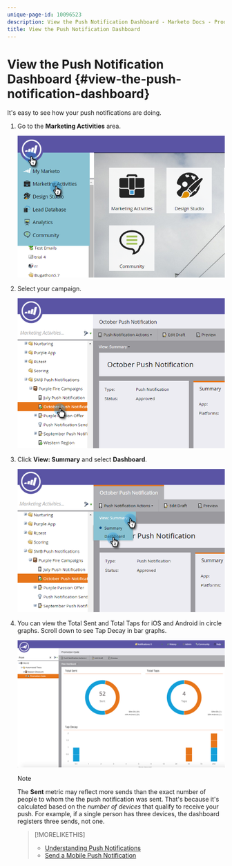 ```yaml
---
unique-page-id: 10096523
description: View the Push Notification Dashboard - Marketo Docs - Product Documentation
title: View the Push Notification Dashboard
---
```


# View the Push Notification Dashboard {#view-the-push-notification-dashboard}

It's easy to see how your push notifications are doing.

1. Go to the **Marketing Activities** area.

   ![](assets/image2015-12-11-12-3a57-3a48.png)

1. Select your campaign.

   ![](assets/image2015-12-11-13-3a1-3a56.png)

1. Click **View: Summary** and select **Dashboard**.

   ![](assets/image2015-12-11-13-3a4-3a23.png)

1. You can view the Total Sent and Total Taps for iOS and Android in circle graphs. Scroll down to see Tap Decay in bar graphs.

   ![](assets/image2015-12-15-15-3a23-3a47.png)

   >[!NOTE]
   >
   >The **Sent** metric may reflect more sends than the exact number of people to whom the the push notification was sent. That's because it's calculated based on the *number of devices* that qualify to receive your push. For example, if a single person has three devices, the dashboard registers three sends, not one.

   >[!MORELIKETHIS]
   >
   >
   >    
   >    
   >    * [Understanding Push Notifications](understanding-push-notifications.md)
   >    * [Send a Mobile Push Notification](send-a-mobile-push-notification.md)
   >    
   >

